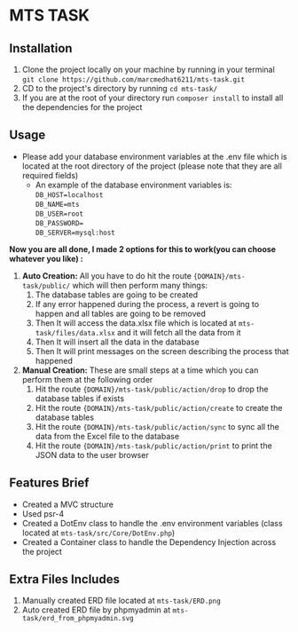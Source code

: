 # MTS TASK

## Installation
1. Clone the project locally on your machine by running in your terminal `git clone https://github.com/marcmedhat6211/mts-task.git`
2. CD to the project's directory by running `cd mts-task/`
3. If you are at the root of your directory run `composer install` to install all the dependencies for the project

## Usage
- Please add your database environment variables at the .env file which is located at the root directory of the project (please note that they are all required fields)
  - An example of the database environment variables is: </br>
    `DB_HOST=localhost`</br>
    `DB_NAME=mts`</br>
    `DB_USER=root`</br>
    `DB_PASSWORD=`</br>
    `DB_SERVER=mysql:host`</br>

**Now you are all done, I made 2 options for this to work(you can choose whatever you like) :** 
1. **Auto Creation:** All you have to do hit the route `{DOMAIN}/mts-task/public/` which will then perform many things:
   1. The database tables are going to be created
   2. If any error happened during the process, a revert is going to happen and all tables are going to be removed
   3. Then It will access the data.xlsx file which is located at `mts-task/files/data.xlsx` and it will fetch all the data from it
   4. Then It will insert all the data in the database
   5. Then It will print messages on the screen describing the process that happened
2. **Manual Creation:** These are small steps at a time which you can perform them at the following order
    1. Hit the route `{DOMAIN}/mts-task/public/action/drop` to drop the database tables if exists
    2. Hit the route `{DOMAIN}/mts-task/public/action/create` to create the database tables
    3. Hit the route `{DOMAIN}/mts-task/public/action/sync` to sync all the data from the Excel file to the database
    4. Hit the route `{DOMAIN}/mts-task/public/action/print` to print the JSON data to the user browser 
  
## Features Brief
- Created a MVC structure
- Used psr-4
- Created a DotEnv class to handle the .env environment variables (class located at `mts-task/src/Core/DotEnv.php`)
- Created a Container class to handle the Dependency Injection across the project

## Extra Files Includes
1. Manually created ERD file located at `mts-task/ERD.png`
2. Auto created ERD file by phpmyadmin at `mts-task/erd_from_phpmyadmin.svg`
